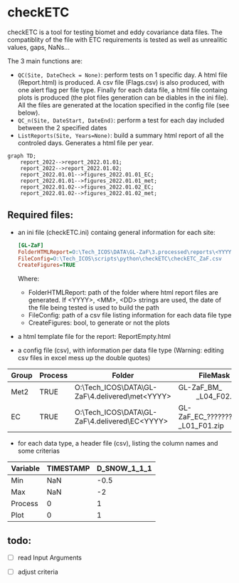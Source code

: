 # checkETC
checkETC is a tool for testing biomet and eddy covariance data files. The compatiblity of the file with ETC requirements is tested as well as unrealitic values, gaps, NaNs...

The 3 main functions are:
- ```QC(Site, DateCheck = None)```: perform tests on 1 specific day. A html file (Report.html) is produced. A csv file (Flags.csv) is also produced, with one alert flag per file type. Finally for each data file, a html file containg plots is produced (the plot files generation can be diables in the ini file). All the files are generated at the location specified in the config file (see below).
- ```QC_n(Site, DateStart, DateEnd)```: perform a test for each day included between the 2 specified dates
- ```ListReports(Site, Years=None)```: build a summary html report of all the controled days. Generates a html file per year.

```mermaid
graph TD;
    report_2022-->report_2022.01.01;
    report_2022-->report_2022.01.02;
    report_2022.01.01-->figures_2022.01.01_EC;
    report_2022.01.01-->figures_2022.01.01_met;
    report_2022.01.02-->figures_2022.01.02_EC;
    report_2022.01.02-->figures_2022.01.02_met;
```
    
## Required files:
- an ini file (checkETC.ini) containg general information for each site:
  ```ini
  [GL-ZaF]
  FolderHTMLReport=O:\Tech_ICOS\DATA\GL-ZaF\3.processed\reports\<YYYY>\<MM>.<DD>
  FileConfig=O:\Tech_ICOS\scripts\python\checkETC\checkETC_ZaF.csv
  CreateFigures=TRUE
  ```
  Where:
  - FolderHTMLReport: path of the folder where html report files are generated. If \<YYYY\>, \<MM\>, \<DD\> strings are used, the date of the file being tested is used to build the path
  - FileConfig: path of a csv file listing information for each data file type
  - CreateFigures: bool, to generate or not the plots

- a html template file for the report: ReportEmpty.html
- a config file (csv), with information per data file type (Warning: editing csv files in excel mess up the double quotes)

| Group | Process | Folder | FileMask | FileHeader | Period | NumberFiles | ActiveFrom | ActiveTo | FILE_ID | FILE_LOGGER_ID | FILE_TYPE | FILE_HEAD_NUM | FILE_HEAD_VARS | FILE_EXTENSION | FILE_MISSING_VALUE | FILE_TIMESTAMP | FILE_COMPRESS |
| ------------- | ------------- | ------------- | ------------- | ------------- | ------------- | ------------- | ------------- | ------------- | ------------- | ------------- | ------------- | ------------- | ------------- | ------------- | ------------- | ------------- | ------------- |
| Met2 | TRUE | O:\Tech_ICOS\DATA\GL-ZaF\4.delivered\met\<YYYY> | GL-ZaF_BM_<YYYY><MM><DD>_L04_F02.dat | O:\Tech_ICOS\scripts\python\checkETC\headersCriteria\met\GL-ZaF_BMHEADER_202204261956_L04_F02.csv | 20 | 1 | 20220426 |  | 2 | 4 | BM | 0 | 0 | .dat | "NaN" | Quotes |  |
| EC | TRUE | O:\Tech_ICOS\DATA\GL-ZaF\4.delivered\EC\<YYYY> | GL-ZaF_EC_????????????_L01_F01.zip | O:\Tech_ICOS\scripts\python\checkETC\headersCriteria\EC\GL-ZaF_ECHEADER_202107071330_L01_F01.csv | 0.1 | 48 | 20210707 |  | 1 | 1 | EC | 1 | 1 | .csv | -9999 | No quotes | .zip |
    
- for each data type, a header file (csv), listing the column names and some criterias


| Variable | TIMESTAMP | D_SNOW_1_1_1 |
| ------------- | ------------- | ------------- |
| Min | NaN | -0.5 |
| Max | NaN | -2 |
| Process | 0 | 1 |
| Plot | 0 | 1 |

## todo:
- [ ] read Input Arguments
- [ ] adjust criteria
      
      
